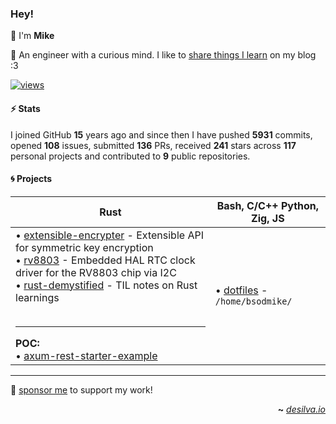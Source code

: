 ### Hey!

👋 I'm **Mike**

🦀 An engineer with a curious mind. I like to [share things I learn](https://desilva.io/) on my blog :3

[![views](https://komarev.com/ghpvc/?username=bsodmike&style=flat&color=313131&label=views&abbreviated=true)](https://github.com/bsodmike)

#### ⚡ Stats

I joined GitHub **15** years ago and since then I have pushed **5931** commits, opened **108** issues, submitted **136** PRs, received **241** stars across **117** personal projects and contributed to **9** public repositories.

#### 🌀 Projects

| **Rust**                                                                                                                                                                                                                                                                                                                                                                                                                                                       | **Bash**, **C/C++** **Python**, **Zig**, **JS**                        |
| -------------------------------------------------------------------------------------------------------------------------------------------------------------------------------------------------------------------------------------------------------------------------------------------------------------------------------------------------------------------------------------------------------------------------------------------------------------- | ---------------------------------------------------------------------- |
| • [extensible-encrypter](https://github.com/bsodmike/extensible-encrypter-rs) - Extensible API for symmetric key encryption<br>• [rv8803](https://github.com/bsodmike/rv8803-rs) - Embedded HAL RTC clock driver for the RV8803 chip via I2C <br>• [rust-demystified](https://github.com/bsodmike/rust-demystified) - TIL notes on Rust learnings <br><br><hr>**POC:**<br>• [axum-rest-starter-example](https://github.com/bsodmike/axum-rest-starter-example) | • [dotfiles](https://github.com/bsodmike/dotfiles) - `/home/bsodmike/` |

---

💖 [sponsor me](https://github.com/sponsors/bsodmike) to support my work!

<div align="right">

**~** [_desilva.io_](https://desilva.io/)

</div>
